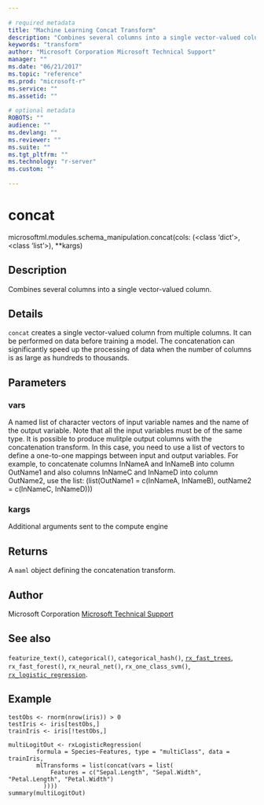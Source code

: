 ```yaml
--- 
 
# required metadata 
title: "Machine Learning Concat Transform" 
description: "Combines several columns into a single vector-valued column." 
keywords: "transform" 
author: "Microsoft Corporation Microsoft Technical Support" 
manager: "" 
ms.date: "06/21/2017" 
ms.topic: "reference" 
ms.prod: "microsoft-r" 
ms.service: "" 
ms.assetid: "" 
 
# optional metadata 
ROBOTS: "" 
audience: "" 
ms.devlang: "" 
ms.reviewer: "" 
ms.suite: "" 
ms.tgt_pltfrm: "" 
ms.technology: "r-server" 
ms.custom: "" 
 
---
```


# concat

microsoftml.modules.schema_manipulation.concat(cols: (<class ‘dict’>, <class ‘list’>), **kargs)



## Description

Combines several columns into a single vector-valued column.


## Details

``concat`` creates a single vector-valued column from multiple
columns. It can be performed on data before training a model. The concatenation
can significantly speed up the processing of data when the number of columns
is as large as hundreds to thousands.


## Parameters


### vars

A named list of character vectors of input variable names and
the name of the output variable. Note that all the input variables must
be of the same type. It is possible to produce mulitple output columns
with the concatenation transform. In this case, you need to use a list of
vectors to define a one-to-one mappings between input and output variables.
For example, to concatenate columns InNameA and InNameB into column OutName1
and also columns InNameC and InNameD into column OutName2, use the list:
(list(OutName1 = c(InNameA, InNameB), outName2 = c(InNameC, InNameD)))


### kargs

Additional arguments sent to the compute engine


## Returns

A ``maml`` object defining the concatenation transform.


## Author

Microsoft Corporation [Microsoft Technical Support](https://go.microsoft.com/fwlink/?LinkID=698556&clcid=0x409)


## See also

``featurize_text()``,
``categorical()``,
``categorical_hash()``,
[``rx_fast_trees``](rx_fast_trees#microsoftml.modules.fast_trees.rx_fast_trees),
``rx_fast_forest()``,
``rx_neural_net()``,
``rx_one_class_svm()``,
[``rx_logistic_regression``](rx_logistic_regression#microsoftml.modules.logistic_regression.rx_logistic_regression).


## Example



```
testObs <- rnorm(nrow(iris)) > 0
testIris <- iris[testObs,]
trainIris <- iris[!testObs,]

multiLogitOut <- rxLogisticRegression(
        formula = Species~Features, type = "multiClass", data = trainIris,
        mlTransforms = list(concat(vars = list(
            Features = c("Sepal.Length", "Sepal.Width", "Petal.Length", "Petal.Width")
          ))))
summary(multiLogitOut)
```

